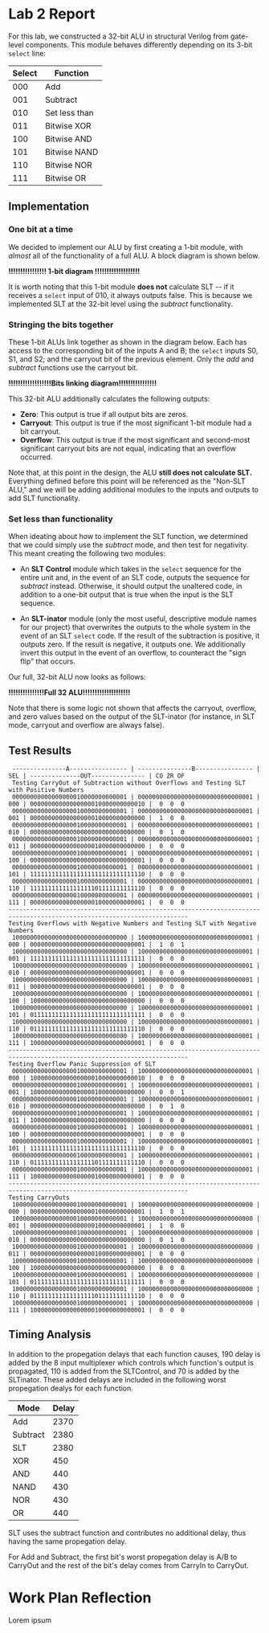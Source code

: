 # Lab 2 Report

For this lab, we constructed a 32-bit ALU in structural Verilog from gate-level components. This module behaves 
differently depending on its 3-bit `select` line:

Select | Function
-------|---------
000    | Add
001    | Subtract
010    | Set less than
011    | Bitwise XOR
100    | Bitwise AND
101    | Bitwise NAND
110    | Bitwise NOR
111    | Bitwise OR

## Implementation

### One bit at a time

We decided to implement our ALU by first creating a 1-bit module, with *almost* all of the functionality of a full 
ALU. A block diagram is shown below.

**!!!!!!!!!!!!!!!! 1-bit diagram !!!!!!!!!!!!!!!!!!!**

It is worth noting that this 1-bit module **does not** calculate SLT -- if it receives a `select` input of 010, it always
outputs false. This is because we implemented SLT at the 32-bit level using the *subtract* functionality.

### Stringing the bits together

These 1-bit ALUs link together as shown in the diagram below. Each has access to the corresponding bit of the inputs A and B;
the `select` inputs S0, S1, and S2; and the carryout bit of the previous element. Only the *add* and *subtract* functions use
the carryout bit.

**!!!!!!!!!!!!!!!!!!Bits linking diagram!!!!!!!!!!!!!!!!**

This 32-bit ALU additionally calculates the following outputs:

- **Zero**: This output is true if all output bits are zeros.
- **Carryout**: This output is true if the most significant 1-bit module had a bit carryout.
- **Overflow**: This output is true if the most significant and second-most significant carryout bits are not equal, indicating
that an overflow occurred.

Note that, at this point in the design, the ALU **still does not calculate SLT.** Everything defined before this point will
be referenced as the "Non-SLT ALU," and we will be adding additional modules to the inputs and outputs to add SLT functionality.

### Set less than functionality

When ideating about how to implement the SLT function, we determined that we could simply use the *subtract* mode, and then
test for negativity. This meant creating the following two modules:

- An **SLT Control** module which takes in the `select` sequence for the entire unit and, in the event of an SLT code, outputs
the sequence for *subtract* instead. Otherwise, it should output the unaltered code, in addition to a one-bit output that is true 
when the input is the SLT sequence.

- An **SLT-inator** module (only the most useful, descriptive module names for our project) that overwrites the outputs to the
whole system in the event of an SLT `select` code. If the result of the subtraction is positive, it outputs zero. If the result
is negative, it outputs one. We additionally invert this output in the event of an overflow, to counteract the "sign flip" that
occurs.

Our full, 32-bit ALU now looks as follows:

**!!!!!!!!!!!!!!!Full 32 ALU!!!!!!!!!!!!!!!!!!!!**

Note that there is some logic not shown that affects the carryout, overflow, and zero values based on the output of the SLT-inator
(for instance, in SLT mode, carryout and overflow are always false).

## Test Results
```
 ---------------A---------------- | ---------------B---------------- | SEL | --------------OUT--------------- | CO ZR OF
 Testing CarryOut of Subtraction without Overflows and Testing SLT with Positive Numbers
 00000000000000000010000000000001 | 00000000000000000000000000000001 | 000 | 00000000000000000010000000000010 |  0  0  0 
 00000000000000000010000000000001 | 00000000000000000000000000000001 | 001 | 00000000000000000010000000000000 |  1  0  0 
 00000000000000000010000000000001 | 00000000000000000000000000000001 | 010 | 00000000000000000000000000000000 |  0  1  0 
 00000000000000000010000000000001 | 00000000000000000000000000000001 | 011 | 00000000000000000010000000000000 |  0  0  0 
 00000000000000000010000000000001 | 00000000000000000000000000000001 | 100 | 00000000000000000000000000000001 |  0  0  0 
 00000000000000000010000000000001 | 00000000000000000000000000000001 | 101 | 11111111111111111111111111111110 |  0  0  0 
 00000000000000000010000000000001 | 00000000000000000000000000000001 | 110 | 11111111111111111101111111111110 |  0  0  0 
 00000000000000000010000000000001 | 00000000000000000000000000000001 | 111 | 00000000000000000010000000000001 |  0  0  0 
------------------------------------------------------------------------------------------------------------------------
Testing Overflows with Negative Numbers and Testing SLT with Negative Numbers
 10000000000000000000000000000000 | 10000000000000000000000000000001 | 000 | 00000000000000000000000000000001 |  1  0  1 
 10000000000000000000000000000000 | 10000000000000000000000000000001 | 001 | 11111111111111111111111111111111 |  0  0  0 
 10000000000000000000000000000000 | 10000000000000000000000000000001 | 010 | 00000000000000000000000000000001 |  0  0  0 
 10000000000000000000000000000000 | 10000000000000000000000000000001 | 011 | 00000000000000000000000000000001 |  0  0  0 
 10000000000000000000000000000000 | 10000000000000000000000000000001 | 100 | 10000000000000000000000000000000 |  0  0  0 
 10000000000000000000000000000000 | 10000000000000000000000000000001 | 101 | 01111111111111111111111111111111 |  0  0  0 
 10000000000000000000000000000000 | 10000000000000000000000000000001 | 110 | 01111111111111111111111111111110 |  0  0  0 
 10000000000000000000000000000000 | 10000000000000000000000000000001 | 111 | 10000000000000000000000000000001 |  0  0  0 
------------------------------------------------------------------------------------------------------------------------
Testing Overflow Panic Suppression of SLT
 00000000000000000010000000000001 | 10000000000000000000000000000001 | 000 | 10000000000000000010000000000010 |  0  0  0 
 00000000000000000010000000000001 | 10000000000000000000000000000001 | 001 | 10000000000000000010000000000000 |  0  0  1 
 00000000000000000010000000000001 | 10000000000000000000000000000001 | 010 | 00000000000000000000000000000000 |  0  1  0 
 00000000000000000010000000000001 | 10000000000000000000000000000001 | 011 | 10000000000000000010000000000000 |  0  0  0 
 00000000000000000010000000000001 | 10000000000000000000000000000001 | 100 | 00000000000000000000000000000001 |  0  0  0 
 00000000000000000010000000000001 | 10000000000000000000000000000001 | 101 | 11111111111111111111111111111110 |  0  0  0 
 00000000000000000010000000000001 | 10000000000000000000000000000001 | 110 | 01111111111111111101111111111110 |  0  0  0 
 00000000000000000010000000000001 | 10000000000000000000000000000001 | 111 | 10000000000000000010000000000001 |  0  0  0 
------------------------------------------------------------------------------------------------------------------------
Testing CarryOuts
 10000000000000000010000000000001 | 10000000000000000000000000000000 | 000 | 00000000000000000010000000000001 |  1  0  1 
 10000000000000000010000000000001 | 10000000000000000000000000000000 | 001 | 00000000000000000010000000000001 |  1  0  0 
 10000000000000000010000000000001 | 10000000000000000000000000000000 | 010 | 00000000000000000000000000000000 |  0  1  0 
 10000000000000000010000000000001 | 10000000000000000000000000000000 | 011 | 00000000000000000010000000000001 |  0  0  0 
 10000000000000000010000000000001 | 10000000000000000000000000000000 | 100 | 10000000000000000000000000000000 |  0  0  0 
 10000000000000000010000000000001 | 10000000000000000000000000000000 | 101 | 01111111111111111111111111111111 |  0  0  0 
 10000000000000000010000000000001 | 10000000000000000000000000000000 | 110 | 01111111111111111101111111111110 |  0  0  0 
 10000000000000000010000000000001 | 10000000000000000000000000000000 | 111 | 10000000000000000010000000000001 |  0  0  0 
```

## Timing Analysis

In addition to the propegation delays that each function causes, 190 delay is added by the 8 input multiplexer which controls which function's output is propagated, 110 is added from the SLTControl, and 70 is added by the SLTinator. These added delays are included in the following worst propegation dealys for each function.

Mode | Delay
-----|-----
Add | 2370
Subtract | 2380
SLT | 2380
XOR | 450
AND | 440
NAND | 430
NOR | 430
OR | 440

SLT uses the subtract function and contributes no additional delay, thus having the same propegation delay.

For Add and Subtract, the first bit's worst propegation delay is A/B to CarryOut and the rest of the bit's delay comes from CarryIn to CarryOut.

# Work Plan Reflection

Lorem ipsum
